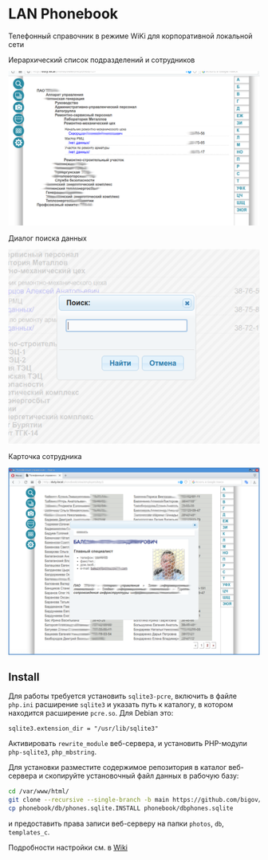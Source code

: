 # LAN Phonebook

Телефонный справочник в режиме WiKi для корпоративной локальной сети

Иерархический список подразделений и сотрудников

![Tree structure view](assets/title.png)

Диалог поиска данных

![Search dialog](assets/search.png)

Карточка сотрудника

![Emplyerr view](assets/employer.png)


## Install

Для работы требуется установить `sqlite3-pcre`, включить в файле ``php.ini`` расширение ``sqlite3`` и указать путь к каталогу, в котором находится
расширение ``pcre.so``. Для Debian это:
```
sqlite3.extension_dir = "/usr/lib/sqlite3"
```

Активировать ``rewrite_module`` веб-сервера, и установить PHP-модули ``php-sqlite3``, ``php_mbstring``.

Для установки разместите содержимое репозитория в каталог веб-сервера и скопируйте установочный файл данных в рабочую базу:
```bash
cd /var/www/html/
git clone --recursive --single-branch -b main https://github.com/bigov/phonebook.git
cp phonebook/db/phones.sqlite.INSTALL phonebook/dbphones.sqlite
```

и предоставить права записи веб-серверу на папки ``photos``, ``db``, ``templates_c``.

Подробности настройки см. в [Wiki](https://github.com/bigov/phonebook/wiki)

